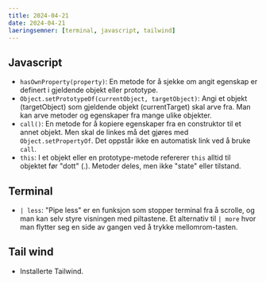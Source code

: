 ```yaml
---
title: 2024-04-21
date: 2024-04-21
laeringsemner: [terminal, javascript, tailwind]
---
```

## Javascript
* `hasOwnProperty(property)`: En metode for å sjekke om angit egenskap er definert i gjeldende objekt eller prototype.
* `Object.setPrototypeOf(currentObject, targetObject)`: Angi et objekt (targetObject) som gjeldende objekt (currentTarget) skal arve fra. Man kan arve metoder og egenskaper fra mange ulike objekter.
* `call()`: En metode for å kopiere egenskaper fra en construktor til et annet objekt. Men skal de linkes må det gjøres med `Object.setPropertyOf`. Det oppstår ikke en automatisk link ved å bruke `call`.
* `this`: I et objekt eller en prototype-metode refererer `this` alltid til objektet før "dott" (.). Metoder deles, men ikke "state" eller tilstand.

## Terminal
* `| less`: "Pipe less" er en funksjon som stopper terminal fra å scrolle, og man kan selv styre visningen med piltastene. Et alternativ til `| more` hvor man flytter seg en side av gangen ved å trykke mellomrom-tasten.

## Tail wind
* Installerte Tailwind.
